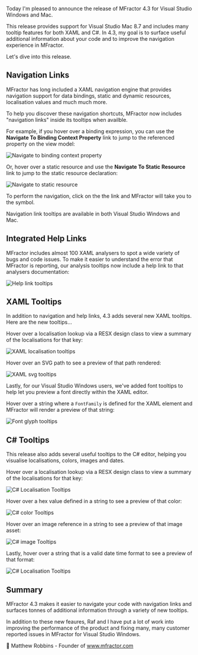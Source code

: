 Today I'm pleased to announce the release of MFractor 4.3 for Visual Studio Windows and Mac.

This release provides support for Visual Studio Mac 8.7 and includes many tooltip features for both XAML and C#. In 4.3, my goal is to surface useful additional information about your code and to improve the navigation experience in MFractor.

Let's dive into this release.

## Navigation Links

MFractor has long included a XAML navigation engine that provides navigation support for data bindings, static and dynamic resources, localisation values and much much more.

To help you discover these navigation shortcuts, MFractor now includes "navigation links" inside its tooltips when availble.

For example, if you hover over a binding expression, you can use the **Navigate To Binding Context Property** link to jump to the referenced property on the view model:

![Navigate to binding context property](img/navigate-to-binding-context.png)

Or, hover over a static resource and use the **Navigate To Static Resource** link to jump to the static resource declaration:

![Navigate to static resource](img/navigate-to-static-resource.png)

To perform the navigation, click on the the link and MFractor will take you to the symbol.

Navigation link tooltips are available in both Visual Studio Windows and Mac.

## Integrated Help Links

MFractor includes almost 100 XAML analysers to spot a wide variety of bugs and code issues. To make it easier to understand the error that MFractor is reporting, our  analysis tooltips now include a help link to that analysers documentation:

![Help link tooltips](img/help-link-tooltips.png)

## XAML Tooltips

In addition to navigation and help links, 4.3 adds several new XAML tooltips. Here are the new tooltips...

Hover over a localisation lookup via a RESX design class to view a summary of the localisations for that key:

![XAML localisation tooltips](img/xaml-localisation-tooltips.png)

Hover over an SVG path to see a preview of that path rendered:

![XAML svg tooltips](img/xaml-svg-path-tooltips.png)

Lastly, for our Visual Studio Windows users, we've added font tooltips to help let you preview a font directly within the XAML editor.

Hover over a string where a `FontFamily` is defined for the XAML element and MFractor will render a preview of that string:

![Font glyph tooltips](img/font-glyph-tooltips.png)

## C# Tooltips

This release also adds several useful tooltips to the C# editor, helping you visualise localisations, colors, images and dates.

Hover over a localisation lookup via a RESX design class to view a summary of the localisations for that key:

![C# Localisation Tooltips](img/csharp-localisation-tooltips.png)

Hover over a hex value defined in a string to see a preview of that color:

![C# color Tooltips](img/csharp-color-tooltips.png)

Hover over an image reference in a string to see a preview of that image asset:

![C# image Tooltips](img/csharp-image-tooltips.png)

Lastly, hover over a string that is a valid date time format to see a preview of that format:

![C# Localisation Tooltips](img/date-time-format-tooltips.png)

## Summary

MFractor 4.3 makes it easier to navigate your code with navigation links and surfaces tonnes of additional information through a variety of new tooltips.

In addition to these new feaures, Raf and I have put a lot of work into improving the performance of the product and fixing many, many customer reported issues in MFractor for Visual Studio Windows.

🤙
Matthew Robbins - Founder of www.mfractor.com
